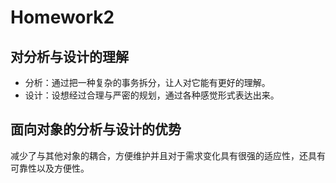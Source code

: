 # Homework2
## 对分析与设计的理解
  + 分析：通过把一种复杂的事务拆分，让人对它能有更好的理解。
  + 设计：设想经过合理与严密的规划，通过各种感觉形式表达出来。
## 面向对象的分析与设计的优势
  减少了与其他对象的耦合，方便维护并且对于需求变化具有很强的适应性，还具有可靠性以及方便性。
## 
